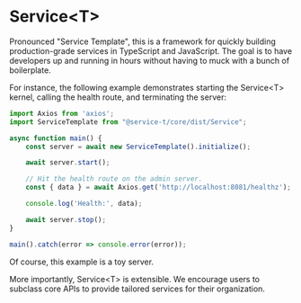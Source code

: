 # Service\<T\>

Pronounced "Service Template", this is a framework for quickly building production-grade services in TypeScript and JavaScript.  The goal is to have developers up and running in hours without having to muck with a bunch of boilerplate.

For instance, the following example demonstrates starting the Service\<T\> kernel, calling the health route, and terminating the server:

```typescript
import Axios from 'axios';
import ServiceTemplate from "@service-t/core/dist/Service";

async function main() {
    const server = await new ServiceTemplate().initialize();

    await server.start();

    // Hit the health route on the admin server.
    const { data } = await Axios.get('http://localhost:8081/healthz');

    console.log('Health:', data);

    await server.stop();
}

main().catch(error => console.error(error));
```

Of course, this example is a toy server.



More importantly, Service\<T\> is extensible.  We encourage users to subclass core APIs to provide tailored services for their organization.








